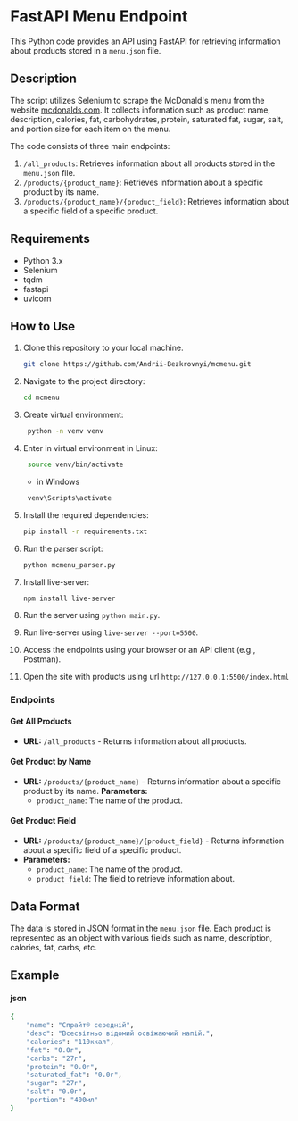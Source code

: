 # FastAPI Menu Endpoint

This Python code provides an API using FastAPI for retrieving information about products stored in a `menu.json` file.

## Description

The script utilizes Selenium to scrape the McDonald's menu from the website [mcdonalds.com](https://www.mcdonalds.com/ua/uk-ua/eat/fullmenu.html). It collects information such as product name, description, calories, fat, carbohydrates, protein, saturated fat, sugar, salt, and portion size for each item on the menu.

The code consists of three main endpoints:

1. `/all_products`: Retrieves information about all products stored in the `menu.json` file.
2. `/products/{product_name}`: Retrieves information about a specific product by its name.
3. `/products/{product_name}/{product_field}`: Retrieves information about a specific field of a specific product.

## Requirements

- Python 3.x
- Selenium
- tqdm
- fastapi
- uvicorn

## How to Use

1. Clone this repository to your local machine.

    ```bash
    git clone https://github.com/Andrii-Bezkrovnyi/mcmenu.git
    ```

2. Navigate to the project directory:

    ```bash
    cd mcmenu
    ```

3. Create virtual environment:

   ```bash
    python -n venv venv
   ```
4. Enter in virtual environment in Linux:

   ```bash
    source venv/bin/activate
   ```
   - in Windows
   ```bash
    venv\Scripts\activate
   ```
5. Install the required dependencies:

    ```bash
    pip install -r requirements.txt
    ```

8. Run the parser script:

    ```bash
    python mcmenu_parser.py
    ```

9. Install live-server:

    ```bash
    npm install live-server
    ```

10. Run the server using `python main.py`.

11. Run live-server using `live-server --port=5500`.

12. Access the endpoints using your browser or an API client (e.g., Postman).

13. Open the site with products using url `http://127.0.0.1:5500/index.html`

### Endpoints

#### Get All Products
- **URL:** `/all_products`  - Returns information about all products.
#### Get Product by Name
- **URL:** `/products/{product_name}` - Returns information about a specific product by its name.
**Parameters:**
  - `product_name`: The name of the product.

#### Get Product Field
- **URL:** `/products/{product_name}/{product_field}`  -  Returns information about a specific field of a specific product.
- **Parameters:**
  - `product_name`: The name of the product.
  - `product_field`: The field to retrieve information about.

## Data Format

The data is stored in JSON format in the `menu.json` file. Each product is represented as an object with various fields such as name, description, calories, fat, carbs, etc.

## Example

#### json


```bash
{
    "name": "Спрайт® середній",
    "desc": "Всесвітньо відомий освіжаючий напій.",
    "calories": "110ккал",
    "fat": "0.0г",
    "carbs": "27г",
    "protein": "0.0г",
    "saturated_fat": "0.0г",
    "sugar": "27г",
    "salt": "0.0г",
    "portion": "400мл"
}
```
